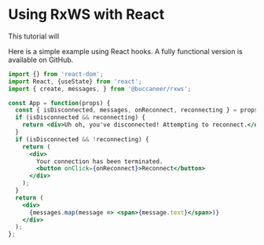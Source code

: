 # Using RxWS with React

This tutorial will 

Here is a simple example using React hooks.  A fully functional version is available on GitHub.

```jsx
import {} from 'react-dom';
import React, {useState} from 'react';
import { create, messages, } from '@buccaneer/rxws';

const App = function(props) {
  const { isDisconnected, messages, onReconnect, reconnecting } = props;
  if (isDisconnected && reconnecting) {
    return <div>Uh oh, you've disconnected! Attempting to reconnect.</div>;
  }
  if (isDisconnected && !reconnecting) {
    return (
      <div>
        Your connection has been terminated. 
        <button onClick={onReconnect}>Reconnect</button>
      </div>
    );
  }
  return (
    <div>
      {messages.map(message => <span>{message.text}</span>)}
    </div>
  );
};


```

